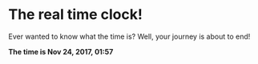 # The real time clock!

Ever wanted to know what the time is? Well, your journey is about to end!

**The time is Nov 24, 2017, 01:57**